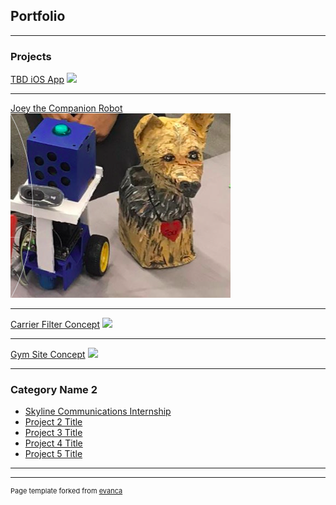 ## Portfolio

---

### Projects 

[TBD iOS App](/sample_page)
<img src="images/tbdApp.gif?raw=true"/>

---
[Joey the Companion Robot](/pdf/Luis&VinithED2ProjectReport.pdf)
<img src="images/Joey.png?raw=true"/>

---
[Carrier Filter Concept](/sample_page)
<img src="images/carrierSite.gif?raw=true"/>

---
[Gym Site Concept](/sample_page)
<img src="images/gymSite.gif?raw=true"/>

---
### Category Name 2

- [Skyline Communications Internship](https://skyline.be/dataminer/dataminerintegrationstudio)
- [Project 2 Title](http://example.com/)
- [Project 3 Title](http://example.com/)
- [Project 4 Title](http://example.com/)
- [Project 5 Title](http://example.com/)

---




---
<p style="font-size:11px">Page template forked from <a href="https://github.com/evanca/quick-portfolio">evanca</a></p>
<!-- Remove above link if you don't want to attibute -->
